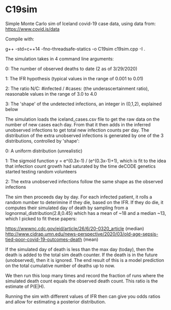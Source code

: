 # C19sim
Simple Monte Carlo sim of Iceland covid-19 case data, using data from:
https://www.covid.is/data

Compile with:

g++ -std=c++14 -fno-threadsafe-statics -o C19sim c19sim.cpp -I .

The simulation takes in 4 command line arguments:

0: The number of observed deaths to date (2 as of 3/29/2020)

1: The IFR hypothesis  (typical values in the range of 0.001 to 0.01)

2: The ratio N/C: #infected / #cases: (the underascertainment ratio), reasonable values in the range of 3.0 to 4.0

3: The 'shape' of the undetected infections, an integer in (0,1,2), explained below

The simulation loads the iceland_cases.csv file to get the raw data on the number of new cases each day.
From that it then adds in the inferred unobserved infections to get total new infection counts per day.
The distribution of the extra unobserved infections is generated by one of the 3 distributions, controlled by 'shape':
 
 0: A uniform distribution (unrealistic)
 
 1: The sigmoid function y = e^(0.3x-1) / (e^(0.3x-1)+1), which is fit to the idea that infection count growth had saturated by the time deCODE genetics started testing random volunteers
 
 2: The extra unobserved infections follow the same shape as the observed infections
 
The sim then proceeds day by day. For each infected patient, it rolls a random number to deterimine if they die, based on the IFR. If they do die, it computes their simulated day of death by sampling from a lognormal_distribution(2.8,0.45) which has a mean of ~18 and a median ~13, which I picked to fit these papers:

https://wwwnc.cdc.gov/eid/article/26/6/20-0320_article (median)
http://www.cidrap.umn.edu/news-perspective/2020/03/old-age-sepsis-tied-poor-covid-19-outcomes-death (mean)

If the simulated day of death is less than the max day (today), then the death is added to the total sim death counter. If the death is in the future (unobserved), then it is ignored. The end result of this is a model prediction on the total cumulative number of deaths up to now.

We then run this loop many times and record the fraction of runs where the simulated death count equals the observed death count. This ratio is the estimate of P(E|H).

Running the sim with different values of IFR then can give you odds ratios and allow for estimating a posterior distribution.


